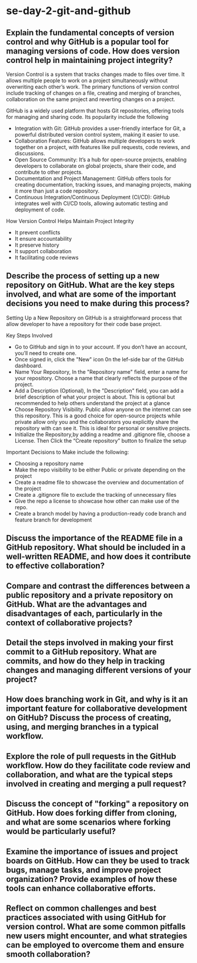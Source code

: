 # se-day-2-git-and-github
## Explain the fundamental concepts of version control and why GitHub is a popular tool for managing versions of code. How does version control help in maintaining project integrity?
Version Control is a system that tracks changes made to files over time. It allows multiple people to work on a project simultaneously without overwriting each other’s work. The primary functions of version control include tracking of changes on a file, creating and merging of branches, collaboration on the same project and reverting changes on a project.

GitHub is a widely used platform that hosts Git repositories, offering tools for managing and sharing code. Its popularity include the following
- Integration with Git: GitHub provides a user-friendly interface for Git, a powerful distributed version control system, making it easier to use.
- Collaboration Features: GitHub allows multiple developers to work together on a project, with features like pull requests, code reviews, and discussions.
- Open Source Community: It’s a hub for open-source projects, enabling developers to collaborate on global projects, share their code, and contribute to other projects.
- Documentation and Project Management: GitHub offers tools for creating documentation, tracking issues, and managing projects, making it more than just a code repository.
- Continuous Integration/Continuous Deployment (CI/CD): GitHub integrates well with
CI/CD tools, allowing automatic testing and deployment of code.
  
How Version Control Helps Maintain Project Integrity
- It prevent conflicts
- It ensure accountability
- It preserve history
- It support collaboration
- It facilitating code reviews

## Describe the process of setting up a new repository on GitHub. What are the key steps involved, and what are some of the important decisions you need to make during this process?
Setting Up a New Repository on GitHub is a straightforward process that allow developer to have a repository for their code base project.

Key Steps Involved
- Go to GitHub and sign in to your account. If you don’t have an account, you’ll need to create one.
- Once signed in, click the "New" icon 0n the lef-side bar of the GitHub dashboard.
- Name Your Repository, In the "Repository name" field, enter a name for your repository. Choose a name that clearly reflects the purpose of the project.
- Add a Description (Optional), In the "Description" field, you can add a brief description of what your project is about. This is optional but recommended to help others understand the project at a glance
- Choose Repository Visibility. Public allow anyone on the internet can see this repository. This is a good choice for open-source projects while private allow only you and the collaborators you explicitly share the repository with can see it. This is ideal for personal or sensitive projects.
- Initialize the Repository,by adding a readme and .gitignore file, choose a License. Then Click the “Create repository” button to finalize the setup

Important Decisions to Make include the following:
- Choosing a repository name
- Make the repo visibility to be either Public or private depending on the project
- Create a readme file to showcase the overview and documentation of the project
- Create a .gitignore file to exclude the tracking of unnecessary files
- Give the repo a license to showcase how other can make use of the repo.
- Create a branch model by having a production-ready code branch and feature branch for development


## Discuss the importance of the README file in a GitHub repository. What should be included in a well-written README, and how does it contribute to effective collaboration?

## Compare and contrast the differences between a public repository and a private repository on GitHub. What are the advantages and disadvantages of each, particularly in the context of collaborative projects?

## Detail the steps involved in making your first commit to a GitHub repository. What are commits, and how do they help in tracking changes and managing different versions of your project?

## How does branching work in Git, and why is it an important feature for collaborative development on GitHub? Discuss the process of creating, using, and merging branches in a typical workflow.

## Explore the role of pull requests in the GitHub workflow. How do they facilitate code review and collaboration, and what are the typical steps involved in creating and merging a pull request?

## Discuss the concept of "forking" a repository on GitHub. How does forking differ from cloning, and what are some scenarios where forking would be particularly useful?

## Examine the importance of issues and project boards on GitHub. How can they be used to track bugs, manage tasks, and improve project organization? Provide examples of how these tools can enhance collaborative efforts.

## Reflect on common challenges and best practices associated with using GitHub for version control. What are some common pitfalls new users might encounter, and what strategies can be employed to overcome them and ensure smooth collaboration?
